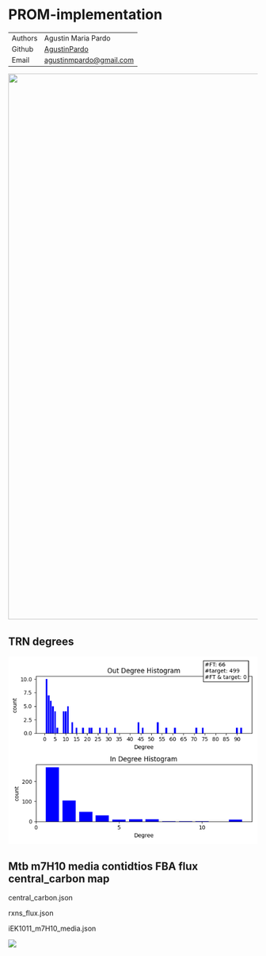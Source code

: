 # PROM-implementation


|         |                                                                       |
| ------- | --------------------------------------------------------------------- |
| Authors | Agustin Maria Pardo    |
| Github  | [AgustinPardo](https://github.com/AgustinPardo/)                     |
| Email   | <agustinmpardo@gmail.com>     

<img src="https://docs.google.com/drawings/d/1Pxuw6N9dvKwDFJvrLfJVf-O-IOJK0-pEp3l9fdzgqK8/export/png" width="1600" height="1100">


## TRN degrees
![graph_degrees](https://github.com/AgustinPardo/PROM-implementation/blob/master/grafo/out_in_degree.png)


## Mtb m7H10 media contidtios FBA flux central_carbon map

central_carbon.json

rxns_flux.json

iEK1011_m7H10_media.json

<img src="https://github.com/AgustinPardo/PROM-implementation/blob/master/metabolic_map/c_core_iEk1008m7H10_flux.svg" width="800">
